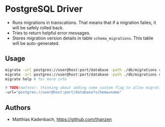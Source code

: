 # PostgreSQL Driver

* Runs migrations in transcations.
  That means that if a migration failes, it will be safely rolled back.
* Tries to return helpful error messages.
* Stores migration version details in table ``schema_migrations``.
  This table will be auto-generated.


## Usage

```bash
migrate -url postgres://user@host:port/database -path ./db/migrations create add_field_to_table
migrate -url postgres://user@host:port/database -path ./db/migrations up
migrate help # for more info

# TODO(mattes): thinking about adding some custom flag to allow migration within schemas:
-url="postgres://user@host:port/database?schema=name" 
```

## Authors

* Matthias Kadenbach, https://github.com/thanzen